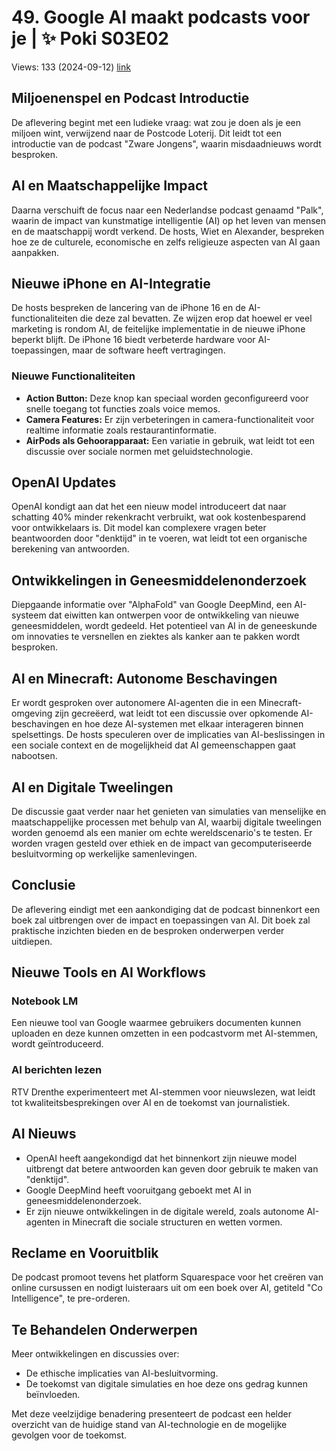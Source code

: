 # 49. Google AI maakt podcasts voor je | ✨ Poki S03E02
Views: 133 (2024-09-12) [link](https://www.youtube.com/watch?v=3N6iFh0ikzc)


 ## Miljoenenspel en Podcast Introductie
De aflevering begint met een ludieke vraag: wat zou je doen als je een miljoen wint, verwijzend naar de Postcode Loterij. Dit leidt tot een introductie van de podcast "Zware Jongens", waarin misdaadnieuws wordt besproken.

## AI en Maatschappelijke Impact
Daarna verschuift de focus naar een Nederlandse podcast genaamd "Palk", waarin de impact van kunstmatige intelligentie (AI) op het leven van mensen en de maatschappij wordt verkend. De hosts, Wiet en Alexander, bespreken hoe ze de culturele, economische en zelfs religieuze aspecten van AI gaan aanpakken.

## Nieuwe iPhone en AI-Integratie
De hosts bespreken de lancering van de iPhone 16 en de AI-functionaliteiten die deze zal bevatten. Ze wijzen erop dat hoewel er veel marketing is rondom AI, de feitelijke implementatie in de nieuwe iPhone beperkt blijft. De iPhone 16 biedt verbeterde hardware voor AI-toepassingen, maar de software heeft vertragingen.

### Nieuwe Functionaliteiten
- **Action Button:** Deze knop kan speciaal worden geconfigureerd voor snelle toegang tot functies zoals voice memos.
- **Camera Features:** Er zijn verbeteringen in camera-functionaliteit voor realtime informatie zoals restaurantinformatie.
- **AirPods als Gehoorapparaat:** Een variatie in gebruik, wat leidt tot een discussie over sociale normen met geluidstechnologie.

## OpenAI Updates
OpenAI kondigt aan dat het een nieuw model introduceert dat naar schatting 40% minder rekenkracht verbruikt, wat ook kostenbesparend voor ontwikkelaars is. Dit model kan complexere vragen beter beantwoorden door "denktijd" in te voeren, wat leidt tot een organische berekening van antwoorden.

## Ontwikkelingen in Geneesmiddelenonderzoek
Diepgaande informatie over "AlphaFold" van Google DeepMind, een AI-systeem dat eiwitten kan ontwerpen voor de ontwikkeling van nieuwe geneesmiddelen, wordt gedeeld. Het potentieel van AI in de geneeskunde om innovaties te versnellen en ziektes als kanker aan te pakken wordt besproken.

## AI en Minecraft: Autonome Beschavingen
Er wordt gesproken over autonomere AI-agenten die in een Minecraft-omgeving zijn gecreëerd, wat leidt tot een discussie over opkomende AI-beschavingen en hoe deze AI-systemen met elkaar interageren binnen spelsettings. De hosts speculeren over de implicaties van AI-beslissingen in een sociale context en de mogelijkheid dat AI gemeenschappen gaat nabootsen.

## AI en Digitale Tweelingen
De discussie gaat verder naar het genieten van simulaties van menselijke en maatschappelijke processen met behulp van AI, waarbij digitale tweelingen worden genoemd als een manier om echte wereldscenario's te testen. Er worden vragen gesteld over ethiek en de impact van gecomputeriseerde besluitvorming op werkelijke samenlevingen.

## Conclusie
De aflevering eindigt met een aankondiging dat de podcast binnenkort een boek zal uitbrengen over de impact en toepassingen van AI. Dit boek zal praktische inzichten bieden en de besproken onderwerpen verder uitdiepen.

## Nieuwe Tools en AI Workflows
### Notebook LM
Een nieuwe tool van Google waarmee gebruikers documenten kunnen uploaden en deze kunnen omzetten in een podcastvorm met AI-stemmen, wordt geïntroduceerd.

### AI berichten lezen
RTV Drenthe experimenteert met AI-stemmen voor nieuwslezen, wat leidt tot kwaliteitsbesprekingen over AI en de toekomst van journalistiek.

## AI Nieuws
- OpenAI heeft aangekondigd dat het binnenkort zijn nieuwe model uitbrengt dat betere antwoorden kan geven door gebruik te maken van "denktijd".
- Google DeepMind heeft vooruitgang geboekt met AI in geneesmiddelenonderzoek.
- Er zijn nieuwe ontwikkelingen in de digitale wereld, zoals autonome AI-agenten in Minecraft die sociale structuren en wetten vormen.

## Reclame en Vooruitblik
De podcast promoot tevens het platform Squarespace voor het creëren van online cursussen en nodigt luisteraars uit om een boek over AI, getiteld "Co Intelligence", te pre-orderen.

## Te Behandelen Onderwerpen
Meer ontwikkelingen en discussies over: 
- De ethische implicaties van AI-besluitvorming.
- De toekomst van digitale simulaties en hoe deze ons gedrag kunnen beïnvloeden.

Met deze veelzijdige benadering presenteert de podcast een helder overzicht van de huidige stand van AI-technologie en de mogelijke gevolgen voor de toekomst.